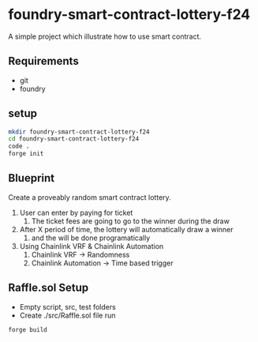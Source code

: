 # foundry-smart-contract-lottery-f24

A simple project which illustrate how to use smart contract.

## Requirements

- git
- foundry

## setup

```bash
mkdir foundry-smart-contract-lottery-f24
cd foundry-smart-contract-lottery-f24
code .
forge init
```

## Blueprint

Create a proveably random smart contract lottery.

1. User can enter by paying for ticket
   1. The ticket fees are going to go to the winner during the draw
2. After X period of time, the lottery will automatically draw a winner
   1. and the will be done programatically
3. Using Chainlink VRF & Chainlink Automation
   1. Chainlink VRF -> Randomness
   2. Chainlink Automation -> Time based trigger

## Raffle.sol Setup

- Empty script, src, test folders
- Create ./src/Raffle.sol file
  run

```bash
forge build
```
